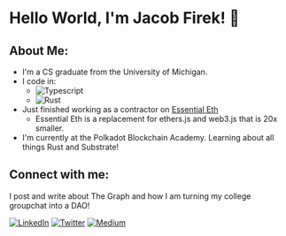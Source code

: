 # Hello World, I'm Jacob Firek! 👋

## About Me:

- I'm a CS graduate from the University of Michigan.
- I code in: 
  - ![Typescript](https://img.shields.io/badge/-TypeScript-007ACC?style=flat-square&logo=typescript&logoColor=white)
  - ![Rust](https://img.shields.io/badge/-Rust-black?style=flat-square&logo=rust)
- Just finished working as a contractor on [Essential Eth](https://github.com/dawsbot/essential-eth) 
  - Essential Eth is a replacement for ethers.js and web3.js that is 20x smaller.
- I'm currently at the Polkadot Blockchain Academy. Learning about all things Rust and Substrate!


## Connect with me:

I post and write about The Graph and how I am turning my college groupchat into a DAO!

<a href="https://www.linkedin.com/in/jacob-firek-4423741b8/"><img alt="LinkedIn" src="https://img.shields.io/badge/LinkedIn-Jacob%20Firek-blue?style=flat-square&logo=linkedin"></a>
<a href="https://twitter.com/jacob_firek"><img alt="Twitter" src="https://img.shields.io/badge/Twitter-jacob_firek-blue?style=flat-square&logo=twitter"></a>
<a href="https://medium.com/@firekjt"><img alt="Medium" src="https://img.shields.io/badge/Medium-%40firekjt-lightgrey?style=flat-square&logo=medium"></a>
